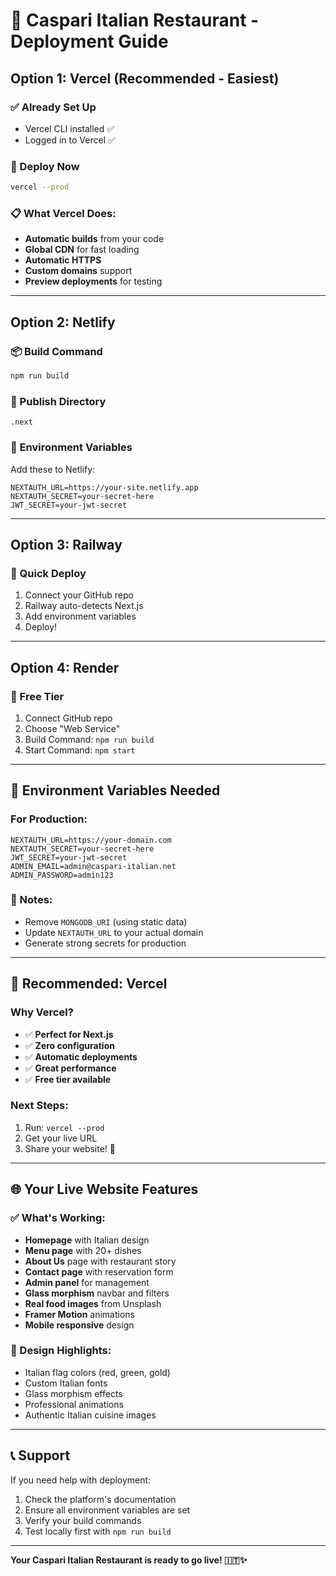 # 🚀 Caspari Italian Restaurant - Deployment Guide

## Option 1: Vercel (Recommended - Easiest)

### ✅ Already Set Up
- Vercel CLI installed ✅
- Logged in to Vercel ✅

### 🚀 Deploy Now
```bash
vercel --prod
```

### 📋 What Vercel Does:
- **Automatic builds** from your code
- **Global CDN** for fast loading
- **Automatic HTTPS** 
- **Custom domains** support
- **Preview deployments** for testing

---

## Option 2: Netlify

### 📦 Build Command
```bash
npm run build
```

### 📁 Publish Directory
```
.next
```

### 🔧 Environment Variables
Add these to Netlify:
```
NEXTAUTH_URL=https://your-site.netlify.app
NEXTAUTH_SECRET=your-secret-here
JWT_SECRET=your-jwt-secret
```

---

## Option 3: Railway

### 🚂 Quick Deploy
1. Connect your GitHub repo
2. Railway auto-detects Next.js
3. Add environment variables
4. Deploy!

---

## Option 4: Render

### 🎨 Free Tier
1. Connect GitHub repo
2. Choose "Web Service"
3. Build Command: `npm run build`
4. Start Command: `npm start`

---

## 🔧 Environment Variables Needed

### For Production:
```env
NEXTAUTH_URL=https://your-domain.com
NEXTAUTH_SECRET=your-secret-here
JWT_SECRET=your-jwt-secret
ADMIN_EMAIL=admin@caspari-italian.net
ADMIN_PASSWORD=admin123
```

### 📝 Notes:
- Remove `MONGODB_URI` (using static data)
- Update `NEXTAUTH_URL` to your actual domain
- Generate strong secrets for production

---

## 🎯 Recommended: Vercel

### Why Vercel?
- ✅ **Perfect for Next.js**
- ✅ **Zero configuration**
- ✅ **Automatic deployments**
- ✅ **Great performance**
- ✅ **Free tier available**

### Next Steps:
1. Run: `vercel --prod`
2. Get your live URL
3. Share your website! 🎉

---

## 🌐 Your Live Website Features

### ✅ What's Working:
- **Homepage** with Italian design
- **Menu page** with 20+ dishes
- **About Us** page with restaurant story
- **Contact page** with reservation form
- **Admin panel** for management
- **Glass morphism** navbar and filters
- **Real food images** from Unsplash
- **Framer Motion** animations
- **Mobile responsive** design

### 🎨 Design Highlights:
- Italian flag colors (red, green, gold)
- Custom Italian fonts
- Glass morphism effects
- Professional animations
- Authentic Italian cuisine images

---

## 📞 Support

If you need help with deployment:
1. Check the platform's documentation
2. Ensure all environment variables are set
3. Verify your build commands
4. Test locally first with `npm run build`

---

**Your Caspari Italian Restaurant is ready to go live! 🇮🇹✨** 